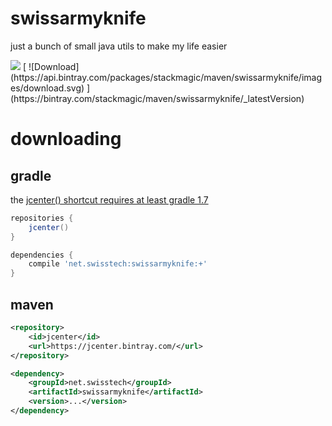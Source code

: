 
swissarmyknife
==============

just a bunch of small java utils to make my life easier

<img src="https://travis-ci.org/stackmagic/swissarmyknife.svg?branch=master" />
[ ![Download](https://api.bintray.com/packages/stackmagic/maven/swissarmyknife/images/download.svg) ](https://bintray.com/stackmagic/maven/swissarmyknife/_latestVersion)

downloading
===========

gradle
------

the [jcenter() shortcut requires at least gradle 1.7](http://www.gradle.org/docs/1.7/release-notes#jcenter-repository-support)

```groovy
repositories {
    jcenter()
}

dependencies {
    compile 'net.swisstech:swissarmyknife:+'
}
```

maven
-----

```xml
<repository>
    <id>jcenter</id>
    <url>https://jcenter.bintray.com/</url>
</repository>
```

```xml
<dependency>
    <groupId>net.swisstech</groupId>
    <artifactId>swissarmyknife</artifactId>
    <version>...</version>
</dependency>
```

